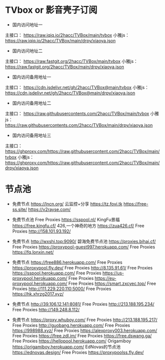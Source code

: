 # TVbox or 影音壳子订阅
* 国内访问地址一

主接口：
https://raw.iqiq.io/2hacc/TVBox/main/tvbox
小雅js：
https://raw.iqiq.io/2hacc/TVBox/main/drpy/xiaoya.json

* 国内访问地址二

主接口：
https://raw.fastgit.org/2hacc/TVBox/main/tvbox
小雅js：
https://raw.fastgit.org/2hacc/TVBox/main/drpy/xiaoya.json

* 国内访问备用地址一

主接口：
https://cdn.jsdelivr.net/gh/2hacc/TVBox@main/tvbox
小雅js：
https://cdn.jsdelivr.net/gh/2hacc/TVBox@main/drpy/xiaoya.json

* 国内访问备用地址二

主接口：
https://raw.githubusercontents.com/2hacc/TVBox/main/tvbox
小雅js：
https://raw.githubusercontents.com/2hacc/TVBox/main/drpy/xiaoya.json

* 国内访问备用地址三

主接口：
https://ghproxy.com/https://raw.githubusercontent.com/2hacc/TVBox/main/tvbox
小雅js：
https://ghproxy.com/https://raw.githubusercontent.com/2hacc/TVBox/main/drpy/xiaoya.json

# 节点池
* 免费节点
https://lncn.org/ 
云监控+分享
https://tz.fovi.tk 
https://free-ss.site/ 
https://v2rayse.com/ 

* 免费节点池
Free Proxies 
https://sspool.nl/ 
KingFu景福
https://free.kingfu.cf/ 
426,一个神奇的地方
https://zua426.cf/ 
Free Proxies
http://158.101.93.192/ 

* 免费节点
http://wxshi.top:9090/ 
碧海免费节点池
https://proxies.bihai.cf/ 
Free Proxies
https://proxypool-guest997.herokuapp.com/ 
Free Proxies
https://fq.lonxin.net/ 

* 免费节点
https://free886.herokuapp.com/
Free Proxies
https://proxypool.fly.dev/
Free Proxies
http://8.135.91.61/
Free Proxies
https://sspool.herokuapp.com/
Free Proxies
https://us-proxypool.herokuapp.com/
Free Proxies
https://eu-proxypool.herokuapp.com/
Free Proxies
https://smart.zxcyec.top/
Free Proxies
http://111.229.220.110:5000/
Free Proxies
https://hk.xhrzg2017.xyz/

* 免费节点
http://39.106.12.141:8081/
Free Proxies
http://213.188.195.234/
Free Proxies
http://149.248.8.112/

* 免费节点
https://proxy.whuboy.com/
Free Proxies
http://213.188.195.217/
Free Proxies
http://guobang.herokuapp.com/
Free Proxies
https://998988.xyz/
Free Proxies
https://alexproxy003.herokuapp.com/
Free Proxies
https://free.zdl.im/
Free Proxies
https://free.dswang.ga/
Free Proxies
https://hellopool.herokuapp.com/
Origamiboy
https://origamiboy.herokuapp.com/
EdNovas的节点池
https://ednovas.design/
Free Proxies
https://proxypoolss.fly.dev/
